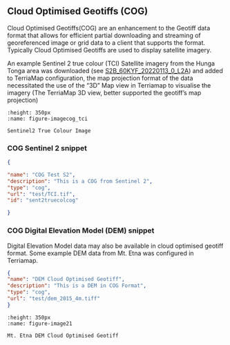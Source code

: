 
## Cloud Optimised Geotiffs (COG)

Cloud Optimised Geotiffs(COG) are an enhancement to the Geotiff data
format that allows for efficient partial downloading and streaming of
georeferenced image or grid data to a client that supports the format.
Typically Cloud Optimised Geotiffs are used to display satellite
imagery.

An example Sentinel 2 true colour (TCI) Satellite imagery from the Hunga
Tonga area was downloaded (see
[S2B_60KYF_20220113_0_L2A](https://radiantearth.github.io/stac-browser/#/external/earth-search.aws.element84.com/v1/collections/sentinel-2-l2a/items/S2B_60KYF_20220113_0_L2A?.language=en&.asset=asset-visual))
and added to TerriaMap configuration, the map projection format of the
data necessitated the use of the “3D” Map view in Terriamap to visualise
the imagery (The TerriaMap 3D view, better supported the geotiff’s map
projection)


```{figure} content/cog_tci.png
:height: 350px
:name: figure-imagecog_tci

Sentinel2 True Colour Image
```

### COG Sentinel 2 snippet

```json
{

"name": "COG Test S2",
"description": "This is a COG from Sentinel 2",
"type": "cog",
"url": "test/TCI.tif",
"id": "sent2truecolcog"

}
```

### COG Digital Elevation Model (DEM) snippet

Digital Elevation Model data may also be available in cloud optimised
geotiff format. Some example DEM data from Mt. Etna was configured in
Terriamap.
```json
{
"name": "DEM Cloud Optimised Geotiff",
"description": "This is a DEM in COG Format",
"type": "cog",
"url": "test/dem_2015_4m.tiff"
}
```


```{figure} content/image21.png
:height: 350px
:name: figure-image21

Mt. Etna DEM Cloud Optimised Geotiff
```

